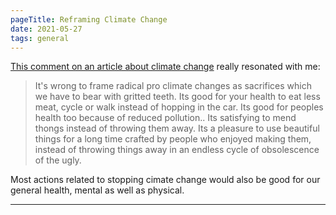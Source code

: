 ```yaml
---
pageTitle: Reframing Climate Change
date: 2021-05-27
tags: general
---
```


<a href="https://discussion.theguardian.com/comment-permalink/149552596">This comment on an article about climate change</a> really resonated with me:

<blockquote cite="https://discussion.theguardian.com/comment-permalink/149552596">It's wrong to frame radical pro climate changes as sacrifices which we have to bear with gritted teeth. Its good for your health to eat less meat, cycle or walk instead of hopping in the car. Its good for peoples health too because of reduced pollution.. Its satisfying to mend thongs instead of throwing them away. Its a pleasure to use beautiful things for a long time crafted by people who enjoyed making them, instead of throwing things away in an endless cycle of obsolescence of the ugly.</blockquote>

Most actions related to stopping cimate change would also be good for our general health, mental as well as physical. 

---
